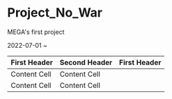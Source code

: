 # Project_No_War

MEGA's first project

2022-07-01 ~

| First Header | Second Header | First Header |
| ------------ | ------------- | ------------ |
| Content Cell | Content Cell  |
| Content Cell | Content Cell  |
